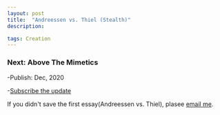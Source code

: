 ```yaml
---
layout: post
title:  "Andreessen vs. Thiel (Stealth)"
description: 

tags: Creation
---
```


### Next: Above The Mimetics

-Publish: Dec, 2020

-[Subscribe the update](https://ab0ve.substack.com/subscribe?utm_source=menu&simple=true&next=https%3A%2F%2Fab0ve.substack.com%2F)


If you didn't save the first essay(Andreessen vs. Thiel), plasee [email me](mailto:allenleein@gmail.com).